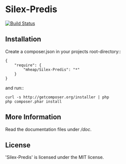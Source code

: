 Silex-Predis
================

[![Build Status](https://secure.travis-ci.org/mheap/Silex-Predis.png?branch=master)](http://travis-ci.org/mheap/Silex-Predis)

Installation
------------

Create a composer.json in your projects root-directory::

    {
        "require": {
            "mheap/Silex-Predis": "*"
        }
    }

and run::

    curl -s http://getcomposer.org/installer | php
    php composer.phar install


More Information
----------------

Read the documentation files under */doc*.

License
-------

'Silex-Predis' is licensed under the MIT license.
